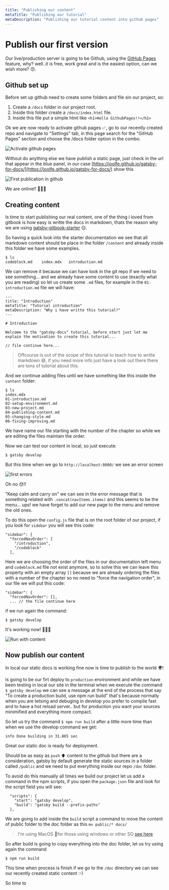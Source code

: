 ```yaml
---
title: "Publishing our content"
metaTitle: "Publishing our tutorial"
metaDescription: "Publishing our tutorial content into github pages"
---
```


# Publish our first version

Our live/production server is going to be Github, using the [GitHub Pages](https://pages.github.com/) feature, why? well..it is free, work great and is the easiest option, can we wish more? 😙.

## Github set up

Before set up github need to create some folders and file sin our project, so:
   1. Create a `/docs` folder in our project root.
   2. Inside this folder create a `/docs/index.html` file.
   3. Inside this file put a simple html like `<h1>Hello GithubPages!!</h1>`

Ok we are now ready to activate github pages ✅, go to our recently created repo and navigate to "Settings" tab, in this page search for the "GitHub Pages" section and choose the /docs folder option in the combo.

![Activate github pages](doc-img/activate-git-pages.png)

Without do anything else we have publish a static page, just check in the url that appear in the blue panel, in our case [https://joolfe.github.io/gatsby-for-docs/](https://joolfe.github.io/gatsby-for-docs/) show this

![First publication in github](doc-img/first-publish.png)

We are online!! 🎉🎉🎉

## Creating content

Is time to start publishing our real content, one of the thing i loved from gitbook is how easy  is writte the docs in markdown, thats the reason why we are using [gatsby-gitbook-starter](https://www.gatsbyjs.org/starters/hasura/gatsby-gitbook-starter/) 😌.

So having a quick look into the starter documentation we see that all markdown content should be place in the folder `/content` and already inside this folder we have some examples.

```
$ ls
codeblock.md	index.mdx	introduction.md
```

We can remove it because we can have look in the git repo if we need to see something... and we already have some content to use (exactly what you are reading) so let us create some `.md` files, for example in the `01-introduction.md` file we will have:

```
---
title: "Introduction"
metaTitle: "Tutorial introduction"
metaDescription: "Why i have writte this tutorial?"
---

# Introduction

Welcome to the "gatsby-docs" tutorial, before start just let me explain the motivation to create this tutorial...

// file continue here...

```

> Offcourse is out of the scope of this tutorial to teach how to writte markdown 😅, if you need more info just have a look out there there are tons of tutorial about this.

And we continue adding files until we have something like this inside the `content` folder: 

```
$ ls
index.mdx
01-introduction.md
02-setup-environment.md
03-new-project.md		
04-publishing-content.md
05-changing-style.md
06-fixing-improving.md
```

We have name our file starting with the number of the chapter so while we are editing the files maintain the order.

Now we can test our content in local, so just execute:

```
$ gatsby develop
```
 But this time when we go to `http://localhost:8000/` we see an error screen

 ![first errors](doc-img/first-errors.png)

Oh no 😓!!

"Keep calm and carry on" we can see in the error message that is something related with `.concat(navItems.items)` and this seems to be the menu... ups! we have forget to add our new page to the menu and remove the old ones.

To do this open the `config.js` file that is on the root folder of our project, if you look for `sidebar` you will see this code:

```
"sidebar": {
  "forcedNavOrder": [
    "/introduction",
    "/codeblock"
  ],
```

Here we are choosing the order of the files in our documentation left menu and `codeblock.md` file not exist anymore, so to solve this we can leave this property with an empty array `[]` because we are already ordering the files with a number of the chapter so no need to "force the navigation order", in our file we will put this code:

```
"sidebar": {
  "forcedNavOrder": [],
  ... // the file continue here
```

if we run again the command:

```
$ gatsby develop
```
It's working now!  👏👏👏 

![Run with content](../doc-img/run-with.content.png)

## Now publish our content

In local our static docs is working fine now is time to publish to the world 🌍!

Is going to be our firt deploy to `production` environment and while we have been testing in local our site in the terminal when we execute the command `$ gatsby develop` we can see a message at the end of the process that say "To create a production build, use npm run build" that's because normally when you are tetsing and debuging in develop you prefer to compile fast and to have a hot reload server.. but for production you want your sources minimified and everything more compact.

So let us try the command `$ npm run build` after a little more time than when we use the develop command we get:

```
info Done building in 31.865 sec
```
Great our static doc is ready for deployment.

Should be as easy as `push`  ⬆️ content to the github but there are a consideration, gatsby by default generate the static sources in a folder called `/public` and we need to put everything inside our repo `/doc` folder. 

To avoid do this manually all times we build our project let us add a command in the npm scripts, if you open the `package.json` file and look for the script field you will see:

```
  "scripts": {
    "start": "gatsby develop",
    "build": "gatsby build --prefix-paths"
  },
```

We are going to add inside the `build` script a command to move the content of public folder to the doc folder as this `mv public/* docs/`

> I'm using MacOS 🍎for those using windows or other SO [see here](https://www.computerhope.com/issues/ch001476.htm)

So after build is going to copy everything into the doc folder, let us try  using again the command

```
$ npm run build
```

This time when process is finish if we go to the `/doc` directory we can see our recently created static content :-)

So time to 